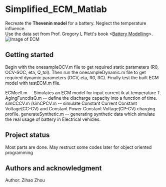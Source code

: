# Simplified_ECM_Matlab

Recreate the **Thevenin model** for a battery. Neglect the temperature influence. \
Use the data set from Prof. Gregory L Plett's book <[Battery Modelling](http://mocha-java.uccs.edu/BMS1/index.html)>.\
![Image of ECM](https://gitlab.com/zihaos-play-yard/simplified_ecm_matlab/-/blob/main/ECM.PNG)

## Getting started

Begin with the onesampleOCV.m file to get required static parameters (R0, OCV-SOC, eta, Q_tol).
Then run the onesampleDynamic.m file to get required dynamic parameters (OCV, eta, R0, RC).
Finally test the built ECM model with testECM.m file.

ECMcell.m -- Simulates an ECM model for input current ik at temperature T.
AgingFuncdisQ.m -- define the discharge capacity into a function of time. 
simCCCV.m /simCPCV.m -- simulate Constant Current Constant Voltage(CC-CV) and Constant Power Constant Voltage(CP-CV) charging profile.
generateSynthetic.m -- generating synthetic data which simulate the real usage of battery in Electrical vehicles.

## Project status
Most parts are done. May restruct some codes later for object oriented programming 

## Authors and acknowledgment
Author: Zihao Zhou




